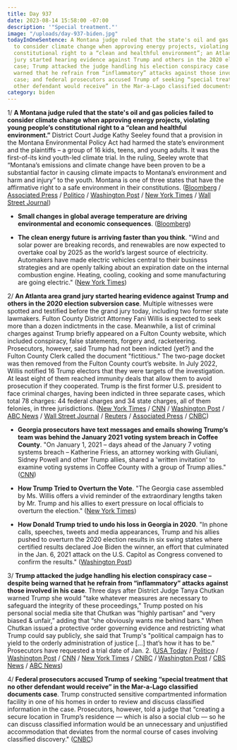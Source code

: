 ```yaml
---
title: Day 937
date: 2023-08-14 15:58:00 -07:00
description: '"Special treatment."'
image: "/uploads/day-937-biden.jpg"
todayInOneSentence: A Montana judge ruled that the state's oil and gas policies failed
  to consider climate change when approving energy projects, violating young people’s
  constitutional right to a “clean and healthful environment”; an Atlanta area grand
  jury started hearing evidence against Trump and others in the 2020 election subversion
  case; Trump attacked the judge handling his election conspiracy case – despite being
  warned that he refrain from “inflammatory” attacks against those involved in his
  case; and federal prosecutors accused Trump of seeking “special treatment that no
  other defendant would receive” in the Mar-a-Lago classified documents case.
category: biden
---
```


1/ **A Montana judge ruled that the state's oil and gas policies failed to consider climate change when approving energy projects, violating young people’s constitutional right to a “clean and healthful environment.”** District Court Judge Kathy Seeley found that a provision in the Montana Environmental Policy Act had harmed the state’s environment and the plaintiffs – a group of 16 kids, teens, and young adults. It was the first-of-its kind youth-led climate trial. In the ruling, Seeley wrote that “Montana’s emissions and climate change have been proven to be a substantial factor in causing climate impacts to Montana’s environment and harm and injury” to the youth. Montana is one of three states that have the affirmative right to a safe environment in their constitutions. ([Bloomberg](https://www.bloomberg.com/news/articles/2023-08-14/montana-youth-climate-plaintiffs-get-historic-win-in-state-case?srnd=premium&sref=MIBMEEoj) / [Associated Press](https://apnews.com/article/climate-change-youth-montana-trial-c7fdc1d8759f55f60346b31c73397db0) / [Politico](https://www.politico.com/news/2023/08/14/montana-judge-sides-with-youth-in-climate-trial-00107668) / [Washington Post](https://www.washingtonpost.com/climate-environment/2023/08/14/youths-win-montana-climate-trial/) / [New York Times](https://www.nytimes.com/2023/08/14/us/montana-youth-climate-ruling.html) / [Wall Street Journal](https://www.wsj.com/articles/judge-rules-montana-must-do-more-to-address-climate-change-25162c3a?mod=hp_lista_pos1))

* **Small changes in global average temperature are driving environmental and economic consequences**. ([Bloomberg](https://www.bloomberg.com/graphics/2023-global-warming-impacts-data/?sref=MIBMEEoj))

* **The clean energy future is arriving faster than you think**. "Wind and solar power are breaking records, and renewables are now expected to overtake coal by 2025 as the world’s largest source of electricity. Automakers have made electric vehicles central to their business strategies and are openly talking about an expiration date on the internal combustion engine. Heating, cooling, cooking and some manufacturing are going electric." ([New York Times](https://www.nytimes.com/interactive/2023/08/12/climate/clean-energy-us-fossil-fuels.html))

2/ **An Atlanta area grand jury started hearing evidence against Trump and others in the 2020 election subversion case**. Multiple witnesses were spotted and testified before the grand jury today, including two former state lawmakers. Fulton County District Attorney Fani Willis is expected to seek more than a dozen indictments in the case. Meanwhile, a list of criminal charges against Trump briefly appeared on a Fulton County website, which included conspiracy, false statements, forgery and, racketeering. Prosecutors, however, said Trump had not been indicted (yet?) and the Fulton County Clerk called the document "fictitious." The two-page docket was then removed from the Fulton County court’s website. In July 2022, Willis notified 16 Trump electors that they were targets of the investigation. At least eight of them reached immunity deals that allow them to avoid prosecution if they cooperated. Trump is the first former U.S. president to face criminal charges, having been indicted in three separate cases, which total 78 charges: 44 federal charges and 34 state charges, all of them felonies, in three jurisdictions. ([New York Times](https://www.nytimes.com/live/2023/08/14/us/trump-indictment-georgia-election) / [CNN](https://www.cnn.com/politics/live-news/trump-fulton-county-georgia-08-14-23/index.html) / [Washington Post](https://www.washingtonpost.com/national-security/2023/08/14/trump-georgia-election-investigation/) / [ABC News](https://abcnews.go.com/US/live-updates/trump-indictment/?id=102210663) / [Wall Street Journal](https://www.wsj.com/articles/georgia-grand-jury-donald-trump-election-interference-case-bb74f18f?mod=hp_lead_pos10) / [Reuters](https://www.reuters.com/legal/us-state-georgia-appears-set-file-charges-against-donald-trump-court-document-2023-08-14/) / [Associated Press](https://apnews.com/article/trump-georgia-election-investigation-grand-jury-willis-d39562cedfc60d64948708de1b011ed3) / [CNBC](https://www.cnbc.com/2023/08/14/trump-georgia-indictment-disputed-docket-report-appears-to-list-charges-.html))

* **Georgia prosecutors have text messages and emails showing Trump’s team was behind the January 2021 voting system breach in Coffee County**. "On January 1, 2021 – days ahead of the January 7 voting systems breach – Katherine Friess, an attorney working with Giuliani, Sidney Powell and other Trump allies, shared a 'written invitation' to examine voting systems in Coffee County with a group of Trump allies." ([CNN](https://www.cnn.com/2023/08/13/politics/coffee-county-georgia-voting-system-breach-trump/index.html))

* **How Trump Tried to Overturn the Vote**. "The Georgia case assembled by Ms. Willis offers a vivid reminder of the extraordinary lengths taken by Mr. Trump and his allies to exert pressure on local officials to overturn the election." ([New York Times](https://www.nytimes.com/2023/08/14/us/trump-georgia-election-results.html))

* **How Donald Trump tried to undo his loss in Georgia in 2020**. "In phone calls, speeches, tweets and media appearances, Trump and his allies pushed to overturn the 2020 election results in six swing states where certified results declared Joe Biden the winner, an effort that culminated in the Jan. 6, 2021 attack on the U.S. Capitol as Congress convened to confirm the results." ([Washington Post](https://www.washingtonpost.com/national-security/interactive/2023/trump-georgia-election-investigation/?itid=hp-more-top-stories_p005_f004))

3/ **Trump attacked the judge handling his election conspiracy case – despite being warned that he refrain from “inflammatory” attacks against those involved in his case**. Three days after District Judge Tanya Chutkan warned Trump she would "take whatever measures are necessary to safeguard the integrity of these proceedings," Trump posted on his personal social media site that Chutkan was “highly partisan” and “very biased & unfair,” adding that “she obviously wants me behind bars." When Chutkan issued a protective order governing evidence and restricting what Trump could say publicly, she said that Trump's "political campaign has to yield to the orderly administration of justice \[...\] that’s how it has to be.” Prosecutors have requested a trial date of Jan. 2. ([USA Today](https://www.usatoday.com/story/news/politics/2023/08/14/donald-trump-2020-election-indictment-judge/70587068007/) / [Politico](https://www.politico.com/news/2023/08/11/judge-warns-trump-speed-trial-00110870) / [Washington Post](https://www.washingtonpost.com/politics/2023/08/14/trump-ups-ante-going-after-judges-witnesses-wheres-line/) / [CNN](https://www.cnn.com/2023/08/11/politics/trump-protective-order-chutkan-hearing/) / [New York Times](https://www.nytimes.com/2023/08/11/us/politics/trump-judge-protective-order.html) / [CNBC](https://www.cnbc.com/2023/08/14/trump-accuses-judge-tanya-chutkan-of-bias-in-federal-election-case.html) / [Washington Post](https://www.washingtonpost.com/dc-md-va/2023/08/11/protective-order-hearing-trump-jan-6-evidence/) / [CBS News](https://www.cbsnews.com/news/trump-protective-order-january-6-case-judge-hearing/) / [ABC News](https://abcnews.go.com/US/judge-hearing-arguments-proposed-protective-order-trumps-jan/story?id=102197791))

4/ **Federal prosecutors accused Trump of seeking “special treatment that no other defendant would receive” in the Mar-a-Lago classified documents case**. Trump constructed sensitive compartmented information facility in one of his homes in order to review and discuss classified information in the case. Prosecutors, however, told a judge that “creating a secure location in Trump’s residence — which is also a social club — so he can discuss classified information would be an unnecessary and unjustified accommodation that deviates from the normal course of cases involving classified discovery." ([CNBC](https://www.cnbc.com/2023/08/14/feds-say-trump-not-entitled-to-special-treatment-in-documents-case.html))
